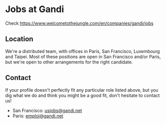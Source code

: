 # Jobs at Gandi

Check https://www.welcometothejungle.com/en/companies/gandi/jobs

## Location

We're a distributed team, with offices in Paris, San Francisco, Luxembourg and Taipei. Most of these positions are open in San Francisco and/or Paris, but we're open to other arrangements for the right candidate.

## Contact

If your profile doesn't perfectly fit any particular role listed above, but you dig what we do and think you might be a good fit, don't hesitate to contact us!

* San Francisco: usjobs@gandi.net
* Paris: emploi@gandi.net

